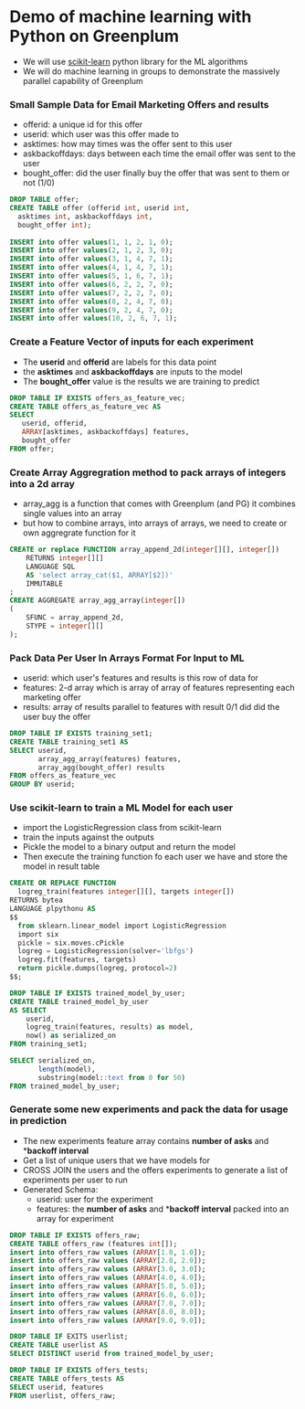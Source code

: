 # Demo of machine learning with Python on Greenplum
* We will use [scikit-learn](https://scikit-learn.org/) python library for the ML algorithms
* We will do machine learning in groups to demonstrate the massively parallel capability of Greenplum

### Small Sample Data for Email Marketing Offers and results
* offerid:          a unique id for this offer
* userid:           which user was this offer made to
* asktimes:         how may times was the offer sent to this user
* askbackoffdays:   days between each time the email offer was sent to the user
* bought_offer:     did the user finally buy the offer that was sent to them or not (1/0)

```sql
DROP TABLE offer;
CREATE TABLE offer (offerid int, userid int, 
  asktimes int, askbackoffdays int, 
  bought_offer int);
  
INSERT into offer values(1, 1, 2, 1, 0);
INSERT into offer values(2, 1, 2, 3, 0);
INSERT into offer values(3, 1, 4, 7, 1);
INSERT into offer values(4, 1, 4, 7, 1);
INSERT into offer values(5, 1, 6, 7, 1);
INSERT into offer values(6, 2, 2, 7, 0);
INSERT into offer values(7, 2, 2, 7, 0);
INSERT into offer values(8, 2, 4, 7, 0);
INSERT into offer values(9, 2, 4, 7, 0);
INSERT into offer values(10, 2, 6, 7, 1);
```

### Create a Feature Vector of inputs for each experiment
* The **userid** and **offerid** are labels for this data point
* the **asktimes** and **askbackoffdays** are inputs to the model
* The **bought_offer** value is the results we are training to predict

```sql
DROP TABLE IF EXISTS offers_as_feature_vec;
CREATE TABLE offers_as_feature_vec AS
SELECT
   userid, offerid, 
   ARRAY[asktimes, askbackoffdays] features,
   bought_offer
FROM offer;
```

### Create Array Aggregration method to pack arrays of integers into a 2d array
* array_agg is a function that comes with Greenplum (and PG) it combines single values into an array
* but how to combine arrays, into arrays of arrays, we need to create or own aggregrate function for it
```sql
CREATE or replace FUNCTION array_append_2d(integer[][], integer[])
    RETURNS integer[][]
    LANGUAGE SQL
    AS 'select array_cat($1, ARRAY[$2])'
    IMMUTABLE
;
CREATE AGGREGATE array_agg_array(integer[])
(
    SFUNC = array_append_2d,
    STYPE = integer[][]
);
```
### Pack Data Per User In Arrays Format For Input to ML
* userid:           which user's features and results is this row of data for
* features:         2-d array which is array of array of features representing each marketing offer
* results:          array of results parallel to features with result 0/1 did did the user buy the offer

```sql
DROP TABLE IF EXISTS training_set1;
CREATE TABLE training_set1 AS
SELECT userid,
       array_agg_array(features) features, 
       array_agg(bought_offer) results
FROM offers_as_feature_vec
GROUP BY userid;
```

### Use scikit-learn to train a ML Model for each user
* import the LogisticRegression class from scikit-learn
* train the inputs against the outputs
* Pickle the model to a binary output and return the model
* Then execute the training function fo each user we have and store the model in result table
```sql
CREATE OR REPLACE FUNCTION
  logreg_train(features integer[][], targets integer[])
RETURNS bytea
LANGUAGE plpythonu AS
$$
  from sklearn.linear_model import LogisticRegression
  import six
  pickle = six.moves.cPickle
  logreg = LogisticRegression(solver='lbfgs')
  logreg.fit(features, targets)
  return pickle.dumps(logreg, protocol=2)
$$;
```

```sql
DROP TABLE IF EXISTS trained_model_by_user;
CREATE TABLE trained_model_by_user
AS SELECT
    userid,
    logreg_train(features, results) as model,
    now() as serialized_on
FROM training_set1;

SELECT serialized_on, 
       length(model), 
       substring(model::text from 0 for 50) 
FROM trained_model_by_user;
```

### Generate some new experiments and pack the data for usage in prediction
* The new experiments feature array contains **number of asks** and ***backoff interval**
* Get a list of unique users that we have models for
* CROSS JOIN the users and the offers experiments to generate a list of experiments per user to run
* Generated Schema:
   * userid: user for the experiment
   * features: the **number of asks** and ***backoff interval** packed into an array for experiment
   
```sql
DROP TABLE IF EXISTS offers_raw;
CREATE TABLE offers_raw (features int[]);
insert into offers_raw values (ARRAY[1.0, 1.0]);
insert into offers_raw values (ARRAY[2.0, 2.0]);
insert into offers_raw values (ARRAY[3.0, 3.0]);
insert into offers_raw values (ARRAY[4.0, 4.0]);
insert into offers_raw values (ARRAY[5.0, 5.0]);
insert into offers_raw values (ARRAY[6.0, 6.0]);
insert into offers_raw values (ARRAY[7.0, 7.0]);
insert into offers_raw values (ARRAY[8.0, 8.0]);
insert into offers_raw values (ARRAY[9.0, 9.0]);

DROP TABLE IF EXITS userlist;
CREATE TABLE userlist AS
SELECT DISTINCT userid from trained_model_by_user;

DROP TABLE IF EXISTS offers_tests;
CREATE TABLE offers_tests AS
SELECT userid, features 
FROM userlist, offers_raw;
```
